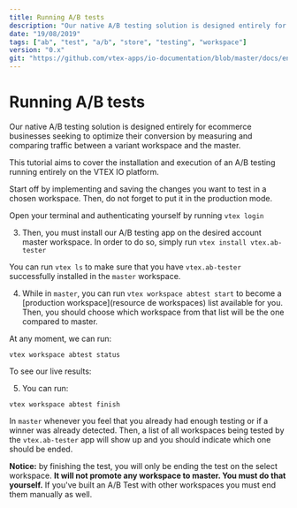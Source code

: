```yaml
---
title: Running A/B tests
description: "Our native A/B testing solution is designed entirely for ecommerce businesses seeking to optimize their conversion by measuring and comparing traffic between a variant workspace and the master."
date: "19/08/2019"
tags: ["ab", "test", "a/b", "store", "testing", "workspace"]
version: "0.x"
git: "https://github.com/vtex-apps/io-documentation/blob/master/docs/en/Recipes/store/abTest.md"
---
```


# Running A/B tests


Our native A/B testing solution is designed entirely for ecommerce businesses seeking to optimize their conversion by measuring and comparing traffic between a variant workspace and the master.

This tutorial aims to cover the installation and execution of an A/B testing running entirely on the VTEX IO platform.  


Start off by implementing and saving the changes you want to test in a chosen workspace. Then, do not forget to put it in the production mode. 

Open your terminal and authenticating yourself by running `vtex login`

3. 	Then, you must install our A/B testing app on the desired account master workspace. In order to do so, simply run `vtex install vtex.ab-tester`   

You can run `vtex ls` to make sure that you have `vtex.ab-tester` successfully installed in the `master` workspace. 

4. 	While in `master`, you can run `vtex workspace abtest start` to become a [production workspace](resource de workspaces) list available for you. Then, you should choose which workspace from that list will be the one compared to master. 




At any moment, we can run:
 ```
vtex workspace abtest status
``` 
To see our live results:



5.	You can run:
 ```
vtex workspace abtest finish
``` 
In `master` whenever you feel that you already had enough testing or if a winner was already detected. Then, a list of all workspaces being tested  by the `vtex.ab-tester` app will show up and you should indicate which one should be ended. 


**Notice:** by finishing the test, you will only be ending the test on the select workspace. **It will not promote any workspace to master.  You must do that yourself.** If you've built an A/B Test with other workspaces you must end them manually as well.
